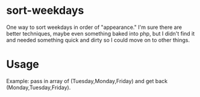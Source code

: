 # sort-weekdays
One way to sort weekdays in order of "appearance."
I'm sure there are better techniques, maybe even something baked into php, but I didn't find it and needed something quick and dirty so I could move on to other things.
# Usage
Example: pass in array of (Tuesday,Monday,Friday) and get back (Monday,Tuesday,Friday).
